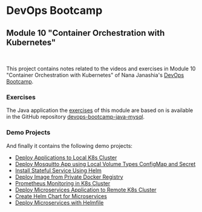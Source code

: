 # DevOps Bootcamp
## Module 10 "Container Orchestration with Kubernetes"
<br />

This project contains notes related to the videos and exercises in Module 10 "Container Orchestration with Kubernetes" of Nana Janashia's [DevOps Bootcamp](https://www.techworld-with-nana.com/devops-bootcamp).

### Exercises
The Java application the [exercises](./exercises/Exercises.md) of this module are based on is available in the GitHub repository [devops-bootcamp-java-mysql](https://github.com/fsiegrist/devops-bootcamp-java-mysql).

### Demo Projects
And finally it contains the following demo projects:
- [Deploy Applications to Local K8s Cluster](./demo-projects/1-deploy-to-local-k8s-cluster/)
- [Deploy Mosquitto App using Local Volume Types ConfigMap and Secret](./demo-projects/2-configmap-secret-volume-types/)
- [Install Stateful Service Using Helm](./demo-projects/3-install-stateful-service-using-helm/)
- [Deploy Image from Private Docker Registry](./demo-projects/4-deploy-image-from-private-docker-registry/)
- [Prometheus Monitoring in K8s Cluster](./demo-projects/5-prometheus-in-k8s-cluster/)
- [Deploy Microservices Application to Remote K8s Cluster](./demo-projects/6-deploy-microservices-app-to-remote-k8s-cluster/)
- [Create Helm Chart for Microservices](./demo-projects/7-helm-chart-for-microservices/)
- [Deploy Microservices with Helmfile](./demo-projects/8-deploy-microservices-with-helmfile/)
